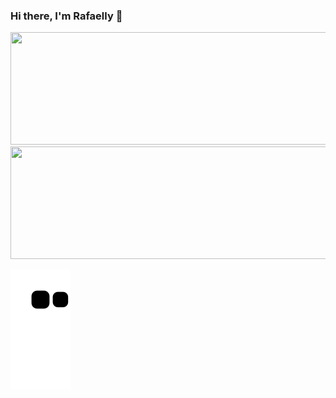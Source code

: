 ### Hi there, I'm Rafaelly 👋

<!--
**rrafadev/rrafadev** is a ✨ _special_ ✨ repository because its `README.md` (this file) appears on your GitHub profile.

Here are some ideas to get you started:

- 🔭 I’m currently working on ...
- 🌱 I’m currently learning ...
- 👯 I’m looking to collaborate on ...
- 🤔 I’m looking for help with ...
- 💬 Ask me about ...
- 📫 How to reach me: ...
- 😄 Pronouns: ...
- ⚡ Fun fact: ...
-->
<div align="center">
  <a href="https://github.com/moonrafa">
  <img height="180em" width="1028em" src="https://github-readme-stats.vercel.app/api?username=moonrafa&show_icons=true&theme=dracula&include_all_commits=true&count_private=true"/>
  <img height="180em" width="1028em" src="https://github-readme-stats.vercel.app/api/top-langs/?username=moonrafa&layout=compact&langs_count=7&theme=dracula"/>
</div>
 
![Snake animation](https://github.com/moonrafa/moonrafa/blob/output/github-contribution-grid-snake.svg)

